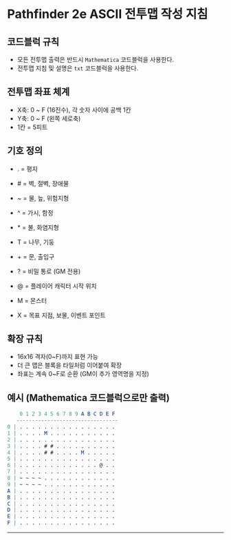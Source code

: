 # Pathfinder 2e ASCII 전투맵 작성 지침

## 코드블럭 규칙
- 모든 전투맵 출력은 반드시 `Mathematica` 코드블럭을 사용한다.
- 전투맵 지침 및 설명은 `txt` 코드블럭을 사용한다.

## 전투맵 좌표 체계
- X축: 0 ~ F (16진수), 각 숫자 사이에 공백 1칸
- Y축: 0 ~ F (왼쪽 세로축)
- 1칸 = 5피트

## 기호 정의
- .  = 평지
- \#  = 벽, 절벽, 장애물
- ~  = 물, 늪, 위험지형
- ^  = 가시, 함정
- \*  = 불, 화염지형
- T  = 나무, 기둥
- \+  = 문, 출입구
- ?  = 비밀 통로 (GM 전용)

- @  = 플레이어 캐릭터 시작 위치
- M  = 몬스터
- X  = 목표 지점, 보물, 이벤트 포인트

## 확장 규칙
- 16x16 격자(0~F)까지 표현 가능
- 더 큰 맵은 블록을 타일처럼 이어붙여 확장
- 좌표는 계속 0~F로 순환 (GM이 추가 영역명을 지정)

## 예시 (Mathematica 코드블럭으로만 출력)
```Mathematica
    0 1 2 3 4 5 6 7 8 9 A B C D E F
   ---------------------------------
0 | . . . . . . . . . . . . . . . .
1 | . . . . M . . . . . . . . . . .
2 | . . . . . . . . . . . . . . . .
3 | . . . . # # . . . . . . . . . .
4 | . . . . # # . . . . M . . . . .
5 | . . . . . . . . . . . . . . . .
6 | . . . . . . . . . . . . . @ . .
7 | . . . . . . . . . . . . . . . .
8 | ~ ~ ~ ~ . . . . . . . . . . . .
9 | ~ ~ ~ ~ . . . . . . . . . . . .
A | . . . . . . . . . . . . . . . .
B | . . . . . . . . . . . . . . . .
C | . . . . . . . . . . . . . . . .
D | . . . . . . . . . . . . . . . .
E | . . . . . . . . . . . . . . . .
F | . . . . . . . . . . . . . . . .
```

---
